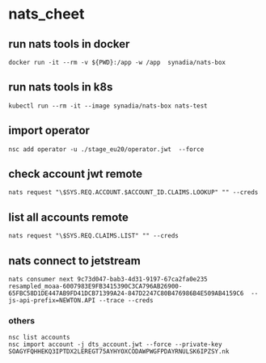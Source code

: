 # nats_cheet
## run nats tools in docker 
```
docker run -it --rm -v ${PWD}:/app -w /app  synadia/nats-box 
```
## run nats tools in k8s 
```
kubectl run --rm -it --image synadia/nats-box nats-test

```
## import operator
```
nsc add operator -u ./stage_eu20/operator.jwt  --force
```


## check account jwt remote
```
nats request "\$SYS.REQ.ACCOUNT.$ACCOUNT_ID.CLAIMS.LOOKUP" "" --creds 
```
## list all accounts remote
```
nats request "\$SYS.REQ.CLAIMS.LIST" "" --creds 
```

## nats connect to jetstream
```
nats consumer next 9c73d047-bab3-4d31-9197-67ca2fa0e235 resampled_moaa-6007983E9FB3415390C3CA796AB26900-65FBC58D1DE447AB9FD41DCB71399A24-847D2247C80B476986B4E509AB4159C6  --js-api-prefix=NEWTON.API --trace --creds  
```


### others
```
nsc list accounts
nsc import account -j dts_account.jwt --force --private-key SOAGYFQHHEKQ3IPTDX2LEREGT75AYHYOXCODAWPWGFPDAYRNULSK6IPZSY.nk 

```
